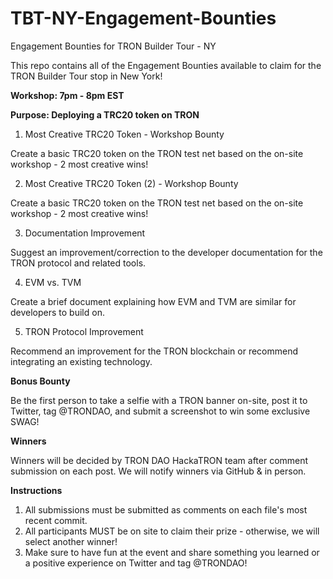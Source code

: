 # TBT-NY-Engagement-Bounties
Engagement Bounties for TRON Builder Tour - NY

This repo contains all of the Engagement Bounties available to claim for the TRON Builder Tour stop in New York!

**Workshop: 7pm - 8pm EST**

**Purpose: Deploying a TRC20 token on TRON**

1. Most Creative TRC20 Token - Workshop Bounty

Create a basic TRC20 token on the TRON test net based on the on-site workshop - 2 most creative wins!

2. Most Creative TRC20 Token (2) - Workshop Bounty

Create a basic TRC20 token on the TRON test net based on the on-site workshop - 2 most creative wins!

3. Documentation Improvement

Suggest an improvement/correction to the developer documentation for the TRON protocol and related tools.

4. EVM vs. TVM

Create a brief document explaining how EVM and TVM are similar for developers to build on.

5. TRON Protocol Improvement

Recommend an improvement for the TRON blockchain or recommend integrating an existing technology.

**Bonus Bounty**

Be the first person to take a selfie with a TRON banner on-site, post it to Twitter, tag @TRONDAO, and submit a screenshot to win some exclusive SWAG!

**Winners**

Winners will be decided by TRON DAO HackaTRON team after comment submission on each post. We will notify winners via GitHub & in person.

**Instructions**

1. All submissions must be submitted as comments on each file's most recent commit.
2. All participants MUST be on site to claim their prize - otherwise, we will select another winner!
3. Make sure to have fun at the event and share something you learned or a positive experience on Twitter and tag @TRONDAO!
